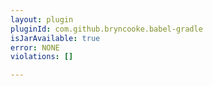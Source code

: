 ```yaml
---
layout: plugin
pluginId: com.github.bryncooke.babel-gradle
isJarAvailable: true
error: NONE
violations: []

---
```

